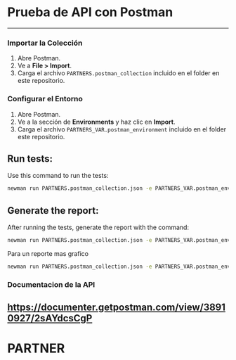 # Prueba de API con Postman
---

### Importar la Colección
1. Abre Postman.
2. Ve a **File > Import**.
3. Carga el archivo `PARTNERS.postman_collection` incluido en el folder en este repositorio.

### Configurar el Entorno
1. Abre Postman.
2. Ve a la sección de **Environments** y haz clic en **Import**.
3. Carga el archivo `PARTNERS_VAR.postman_environment` incluido en el folder este repositorio.

## Run tests:
Use this command to run the tests:

```bash
newman run PARTNERS.postman_collection.json -e PARTNERS_VAR.postman_environment.json
```

## Generate the report:
After running the tests, generate the report with the command:

```bash
newman run PARTNERS.postman_collection.json -e PARTNERS_VAR.postman_environment.json -r html --reporter-html-export report.html
```

Para un reporte mas grafico 
```bash
newman run PARTNERS.postman_collection.json -e PARTNERS_VAR.postman_environment.json -r htmlextra
```
### Documentacion de la API
https://documenter.getpostman.com/view/38910927/2sAYdcsCgP
---

# PARTNER


